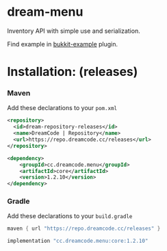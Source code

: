 # dream-menu
Inventory API with simple use and serialization.

Find example in [bukkit-example](https://github.com/DreamPoland/dream-menu/blob/master/bukkit-example/src/main/java/me/devtest/menuexample) plugin.

# Installation: (releases)

### Maven
Add these declarations to your ``pom.xml``

```xml
<repository>
  <id>dream-repository-releases</id>
  <name>DreamCode | Repository</name>
  <url>https://repo.dreamcode.cc/releases</url>
</repository>
```
```xml
<dependency>
    <groupId>cc.dreamcode.menu</groupId>
    <artifactId>core</artifactId>
    <version>1.2.10</version>
</dependency>
```

### Gradle
Add these declarations to your ``build.gradle``

```gradle
maven { url "https://repo.dreamcode.cc/releases" }
```
```gradle
implementation "cc.dreamcode.menu:core:1.2.10"
```
